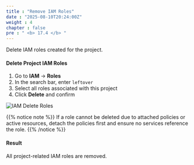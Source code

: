 ```yaml
---
title : "Remove IAM Roles"
date : "2025-08-10T20:24:00Z"
weight : 4
chapter : false
pre : " <b> 17.4 </b> "
---
```


Delete IAM roles created for the project.

#### Delete Project IAM Roles

1. Go to **IAM** → **Roles**
2. In the search bar, enter `leftover`
3. Select all roles associated with this project
4. Click **Delete** and confirm

![IAM Delete Roles](/images/17/17-7.png?featherlight=false&width=90pc)

{{% notice note %}}
If a role cannot be deleted due to attached policies or active resources, detach the policies first and ensure no services reference the role.
{{% /notice %}}

#### Result

All project-related IAM roles are removed.


